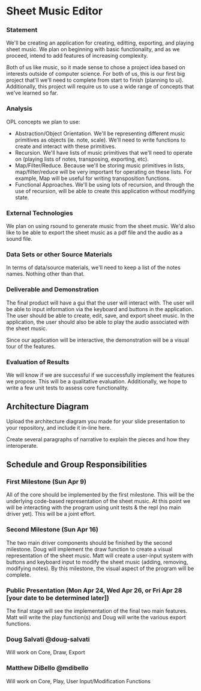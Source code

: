 # Sheet Music Editor

### Statement
We'll be creating an application for creating, editting, exporting, and playing sheet music. We plan on beginning with basic functionality, and as we proceed, intend to add features of increasing complexity.

Both of us like music, so it made sense to chose a project idea based on interests outside of computer science. For both of us, this is our first big project that'll we'll need to complete from start to finish (planning to ui). Additionally, this project will require us to use a wide range of concepts that we've learned so far.

### Analysis
OPL concepts we plan to use:
- Abstraction/Object Orientation. We'll be representing different music primitives as objects (ie. note, scale). We'll need to write functions to create and interact with these primitives.
- Recursion. We'll have lists of music primitives that we'll need to operate on (playing lists of notes, transposing, exporting, etc).
- Map/Filter/Reduce. Because we'll be storing music primitives in lists, map/filter/reduce will be very important for operating on these lists. For example, Map will be useful for writing transposition functions.
- Functional Approaches. We'll be using lots of recursion, and through the use of recursion, will be able to create this application without modifying state.

### External Technologies
We plan on using rsound to generate music from the sheet music. We'd also like to be able to export the sheet music as a pdf file and the audio as a sound file.

### Data Sets or other Source Materials
In terms of data/source materials, we'll need to keep a list of the notes names. Nothing other than that.

### Deliverable and Demonstration
The final product will have a gui that the user will interact with. The user will be able to input information via the keyboard and buttons in the application. The user should be able to create, edit, save, and export sheet music. In the application, the user should also be able to play the audio associated with the sheet music.

Since our application will be interactive, the demonstration will be a visual tour of the features.

### Evaluation of Results
We will know if we are successful if we successfully implement the features we propose. This will be a qualitative evaluation. Additionally, we hope to write a few unit tests to assess core functionality.

## Architecture Diagram
Upload the architecture diagram you made for your slide presentation to your repository, and include it in-line here.

Create several paragraphs of narrative to explain the pieces and how they interoperate.

## Schedule and Group Responsibilities

### First Milestone (Sun Apr 9)
All of the core should be implemented by the first milestone. This will be the underlying code-based representation of the sheet music. At this point we will be interacting with the program using unit tests & the repl (no main driver yet). This will be a joint effort.

### Second Milestone (Sun Apr 16)
The two main driver components should be finished by the second milestone. Doug will implement the draw function to create a visual representation of the sheet music. Matt will create a user-input system with buttons and keyboard input to modify the sheet music (adding, removing, modifying notes). By this milestone, the visual aspect of the program will be complete.

### Public Presentation (Mon Apr 24, Wed Apr 26, or Fri Apr 28 [your date to be determined later])
The final stage will see the implementation of the final two main features. Matt will write the play function(s) and Doug will write the various export functions.


### Doug Salvati @doug-salvati
Will work on Core, Draw, Export

### Matthew DiBello @mdibello
Will work on Core, Play, User Input/Modification Functions

